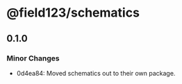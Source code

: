 # @field123/schematics

## 0.1.0

### Minor Changes

- 0d4ea84: Moved schematics out to their own package.
